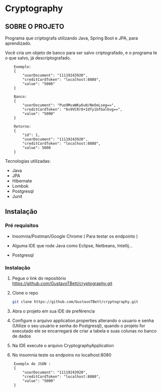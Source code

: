 # Cryptography

<!-- SOBRE O PROJETO -->
## SOBRE O PROJETO

Programa que criptografa utilizando Java, Spring Boot e JPA, para aprendizado. 

Você cria um objeto de banco para ser salvo criptografado, e o programa te o que salvo, já descriptografado. 

```
    Exemplo:
    {
        "userDocument": "11119243920",
        "creditCardToken": "localhost:8080",
        "value": "5000"
    }

    Banco:
    {
        "userDocument": "Puo9MvaWKy6uH/NeOeLseg==",
        "creditCardToken": "6v9VCRrO+Idfy1bfGalbvg==",
        "value": "5000"
    }
  
    Retorno:
    {
        "id": 1,
        "userDocument": "11119243920",
        "creditCardToken": "localhost:8080",
        "value": 5000
    }
```

Tecnologias utilizadas:
* Java
* JPA
* Hibernate
* Lombok
* Postgresql
* Junit

<!-- GETTING STARTED -->
## Instalação

### Pré requisitos

* Insomnia/Postman/Google Chrome ( Para testar os endpoints ) 

* Alguma IDE que rode Java como Eclipse, Netbeans, Intellij... 

* Postgresql


### Instalação

1. Pegue o link do repositório https://github.com/GustavoTBett/cryptography.git
2. Clone o repo
   ```sh
   git clone https://github.com/GustavoTBett/cryptography.git
   ```
3. Abra o projeto em sua IDE de prefêrencia

4. Configure o arquivo application.properties alterando o usuario e senha (Utilize o seu usuário e senha do Postgresql), quando o projeto for executado ele se encarregará de criar a tabela e suas colunas no banco de dados

5. Na IDE execute o arquivo CryptographyApplication

6. No insomnia teste os endpoins no localhost:8080

```
    Exemplo de JSON :
    {
        "userDocument": "11119243920",
        "creditCardToken": "localhost:8080",
        "value": "5000"
    }
 ```
